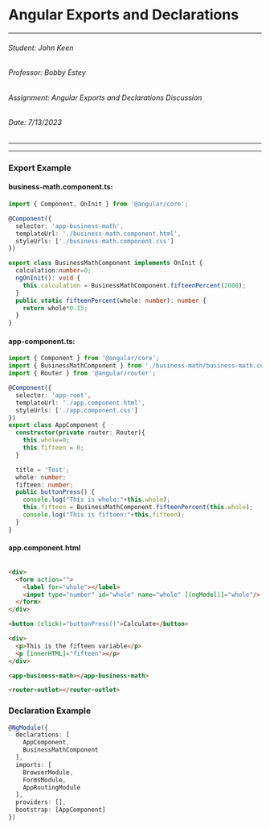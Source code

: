 # Angular Exports and Declarations

---
###### Student: John Keen
###### Professor: Bobby Estey
###### Assignment: Angular Exports and Declarations Discussion
###### Date: 7/13/2023

---

---
### Export Example

#### business-math.component.ts:

```typescript
import { Component, OnInit } from '@angular/core';

@Component({
  selector: 'app-business-math',
  templateUrl: './business-math.component.html',
  styleUrls: ['./business-math.component.css']
})

export class BusinessMathComponent implements OnInit {
  calculation:number=0;
  ngOnInit(): void {
    this.calculation = BusinessMathComponent.fifteenPercent(2000);
  }
  public static fifteenPercent(whole: number): number {
    return whole*0.15;
  }
}
```

#### app-component.ts:

```typescript
import { Component } from '@angular/core';
import { BusinessMathComponent } from './business-math/business-math.component';
import { Router } from '@angular/router';

@Component({
  selector: 'app-root',
  templateUrl: './app.component.html',
  styleUrls: ['./app.component.css']
})
export class AppComponent {
  constructor(private router: Router){
    this.whole=0;
    this.fifteen = 0;
  }

  title = 'Test';
  whole: number;
  fifteen: number;
  public buttonPress() {
    console.log("This is whole:"+this.whole);
    this.fifteen = BusinessMathComponent.fifteenPercent(this.whole);
    console.log("This is fifteen:"+this.fifteen);
  }
}
```

#### app.component.html

```html

<div>
  <form action="">
    <label for="whole"></label>
    <input type="number" id="whole" name="whole" [(ngModel)]="whole"/>
  </form>
</div>

<button (click)="buttonPress()">Calculate</button>

<div>
  <p>This is the fifteen variable</p>
  <p [innerHTML]="fifteen"></p>
</div>

<app-business-math></app-business-math>

<router-outlet></router-outlet>
```

### Declaration Example

```typescript
@NgModule({
  declarations: [
    AppComponent,
    BusinessMathComponent
  ],
  imports: [
    BrowserModule,
    FormsModule,
    AppRoutingModule
  ],
  providers: [],
  bootstrap: [AppComponent]
})
```
